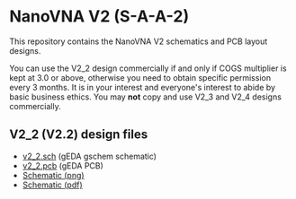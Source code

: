 # NanoVNA V2 (S-A-A-2)
This repository contains the NanoVNA V2 schematics and PCB layout designs.

You can use the V2_2 design commercially if and only if COGS multiplier is kept at 3.0 or above, otherwise you need to obtain specific permission every 3 months. It is in your interest and everyone's interest to abide by basic business ethics. You may **not** copy and use V2_3 and V2_4 designs commercially.

## V2_2 (V2.2) design files
- [v2_2.sch](v2_2.sch) (gEDA gschem schematic)
- [v2_2.pcb](v2_2.pcb) (gEDA PCB)
- [Schematic (png)](v2_2.png)
- [Schematic (pdf)](v2_2.pdf)



